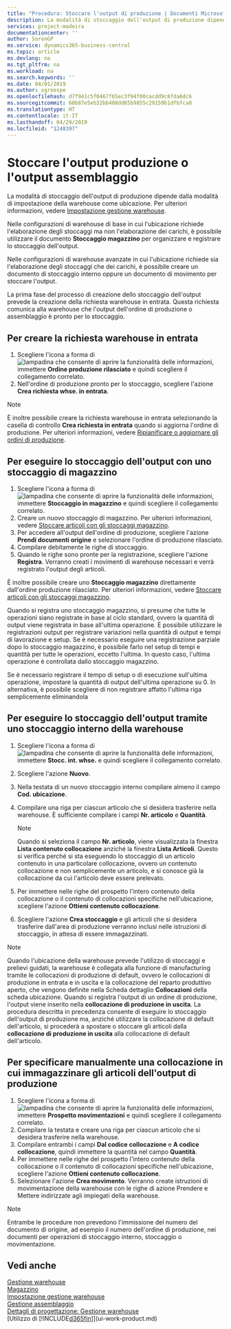 ```yaml
---
title: "Procedura: Stoccare l'output di produzione | Documenti Microsoft"
description: La modalità di stoccaggio dell'output di produzione dipende dalla modalità di impostazione della warehouse come ubicazione.
services: project-madeira
documentationcenter: ''
author: SorenGP
ms.service: dynamics365-business-central
ms.topic: article
ms.devlang: na
ms.tgt_pltfrm: na
ms.workload: na
ms.search.keywords: ''
ms.date: 04/01/2019
ms.author: sgroespe
ms.openlocfilehash: d7f941c5f0467f65ec3f94f00cacdd9c8fda6dc6
ms.sourcegitcommit: 60b87e5eb32bb408dd65b9855c29159b1dfbfca8
ms.translationtype: HT
ms.contentlocale: it-IT
ms.lasthandoff: 04/29/2019
ms.locfileid: "1248397"
---
```

# <a name="put-away-production-or-assembly-output"></a>Stoccare l'output produzione o l'output assemblaggio
La modalità di stoccaggio dell'output di produzione dipende dalla modalità di impostazione della warehouse come ubicazione. Per ulteriori informazioni, vedere [Impostazione gestione warehouse](warehouse-setup-warehouse.md).  

Nelle configurazioni di warehouse di base in cui l'ubicazione richiede l'elaborazione degli stoccaggi ma non l'elaborazione dei carichi, è possibile utilizzare il documento **Stoccaggio magazzino** per organizzare e registrare lo stoccaggio dell'output.  

Nelle configurazioni di warehouse avanzate in cui l'ubicazione richiede sia l'elaborazione degli stoccaggi che dei carichi, è possibile creare un documento di stoccaggio interno oppure un documento di movimento per stoccare l'output.  

La prima fase del processo di creazione dello stoccaggio dell'output prevede la creazione della richiesta warehouse in entrata. Questa richiesta comunica alla warehouse che l'output dell'ordine di produzione o assemblaggio è pronto per lo stoccaggio.

## <a name="to-create-the-inbound-warehouse-request"></a>Per creare la richiesta warehouse in entrata  
1.  Scegliere l'icona a forma di ![lampadina che consente di aprire la funzionalità delle informazioni](media/ui-search/search_small.png "Informazioni sull'operazione che si desidera eseguire"), immettere **Ordine produzione rilasciato** e quindi scegliere il collegamento correlato.  
2.  Nell'ordine di produzione pronto per lo stoccaggio, scegliere l'azione **Crea richiesta whse. in entrata**.  

> [!NOTE]  
>  È inoltre possibile creare la richiesta warehouse in entrata selezionando la casella di controllo **Crea richiesta in entrata** quando si aggiorna l'ordine di produzione. Per ulteriori informazioni, vedere [Ripianificare o aggiornare gli ordini di produzione](production-how-to-replan-refresh-production-orders.md).  

## <a name="to-put-output-away-with-an-inventory-put-away"></a>Per eseguire lo stoccaggio dell'output con uno stoccaggio di magazzino  
1.  Scegliere l'icona a forma di ![lampadina che consente di aprire la funzionalità delle informazioni](media/ui-search/search_small.png "Informazioni sull'operazione che si desidera eseguire"), immettere **Stoccaggio in magazzino** e quindi scegliere il collegamento correlato.  
2.  Creare un nuovo stoccaggio di magazzino. Per ulteriori informazioni, vedere [Stoccare articoli con gli stoccaggi magazzino](warehouse-how-to-put-items-away-with-inventory-put-aways.md).
3.  Per accedere all'output dell'ordine di produzione, scegliere l'azione **Prendi documenti origine** e selezionare l'ordine di produzione rilasciato.  
4.  Compilare debitamente le righe di stoccaggio.
5.  Quando le righe sono pronte per la registrazione, scegliere l'azione **Registra**. Verranno creati i movimenti di warehouse necessari e verrà registrato l'output degli articoli.  

È inoltre possibile creare uno **Stoccaggio magazzino** direttamente dall'ordine produzione rilasciato. Per ulteriori informazioni, vedere [Stoccare articoli con gli stoccaggi magazzino](warehouse-how-to-put-items-away-with-inventory-put-aways.md).  

Quando si registra uno stoccaggio magazzino, si presume che tutte le operazioni siano registrate in base al ciclo standard, ovvero la quantità di output viene registrata in base all'ultima operazione. È possibile utilizzare le registrazioni output per registrare variazioni nella quantità di output e tempi di lavorazione e setup. Se è necessario eseguire una registrazione parziale dopo lo stoccaggio magazzino, è possibile farlo nel setup di tempi e quantità per tutte le operazioni, eccetto l'ultima. In questo caso, l'ultima operazione è controllata dallo stoccaggio magazzino.  

Se è necessario registrare il tempo di setup o di esecuzione sull'ultima operazione, impostare la quantità di output dell'ultima operazione su 0. In alternativa, è possibile scegliere di non registrare affatto l'ultima riga semplicemente eliminandola  

## <a name="to-put-output-away-with-a-warehouse-internal-put-away"></a>Per eseguire lo stoccaggio dell'output tramite uno stoccaggio interno della warehouse
1.  Scegliere l'icona a forma di ![lampadina che consente di aprire la funzionalità delle informazioni](media/ui-search/search_small.png "Informazioni sull'operazione che si desidera eseguire"), immettere **Stocc. int. whse.** e quindi scegliere il collegamento correlato.  
2. Scegliere l'azione **Nuovo**.
3. Nella testata di un nuovo stoccaggio interno compilare almeno il campo **Cod. ubicazione**.  
4. Compilare una riga per ciascun articolo che si desidera trasferire nella warehouse. È sufficiente compilare i campi **Nr. articolo** e **Quantità**.  

    > [!NOTE]  
    >  Quando si seleziona il campo **Nr. articolo**, viene visualizzata la finestra **Lista contenuto collocazione** anziché la finestra **Lista Articoli**. Questo si verifica perché si sta eseguendo lo stoccaggio di un articolo contenuto in una particolare collocazione, ovvero un contenuto collocazione e non semplicemente un articolo, e si conosce già la collocazione da cui l'articolo deve essere prelevato.  

4.  Per immettere nelle righe del prospetto l'intero contenuto della collocazione o il contenuto di collocazioni specifiche nell'ubicazione, scegliere l'azione **Ottieni contenuto collocazione**.  
5.  Scegliere l'azione **Crea stoccaggio** e gli articoli che si desidera trasferire dall'area di produzione verranno inclusi nelle istruzioni di stoccaggio, in attesa di essere immagazzinati.  

> [!NOTE]  
>  Quando l'ubicazione della warehouse prevede l'utilizzo di stoccaggi e prelievi guidati, la warehouse è collegata alla funzione di manufacturing tramite le collocazioni di produzione di default, ovvero le collocazioni di produzione in entrata e in uscita e la collocazione del reparto produttivo aperto, che vengono definite nella Scheda dettaglio **Collocazioni** della scheda ubicazione. Quando si registra l'output di un ordine di produzione, l'output viene inserito nella **collocazione di produzione in uscita**. La procedura descritta in precedenza consente di eseguire lo stoccaggio dell'output di produzione ma, anziché utilizzare la collocazione di default dell'articolo, si procederà a spostare o stoccare gli articoli dalla **collocazione di produzione in uscita** alla collocazione di default dell'articolo.  

## <a name="to-manually-specify-a-bin-to-store-items-from-production-output"></a>Per specificare manualmente una collocazione in cui immagazzinare gli articoli dell'output di produzione  
1.  Scegliere l'icona a forma di ![lampadina che consente di aprire la funzionalità delle informazioni](media/ui-search/search_small.png "Informazioni sull'operazione che si desidera eseguire"), immettere **Prospetto movimentazioni** e quindi scegliere il collegamento correlato.  
2.  Compilare la testata e creare una riga per ciascun articolo che si desidera trasferire nella warehouse.  
3.  Compilare entrambi i campi **Dal codice collocazione** e **A codice collocazione**, quindi immettere la quantità nel campo **Quantità**.  
4.  Per immettere nelle righe del prospetto l'intero contenuto della collocazione o il contenuto di collocazioni specifiche nell'ubicazione, scegliere l'azione **Ottieni contenuto collocazione**.  
5. Selezionare l'azione **Crea movimento**. Verranno create istruzioni di movimentazione della warehouse con le righe di azione Prendere e Mettere indirizzate agli impiegati della warehouse.  

> [!NOTE]  
>  Entrambe le procedure non prevedono l'immissione del numero del documento di origine, ad esempio il numero dell'ordine di produzione, nei documenti per operazioni di stoccaggio interno, stoccaggio o movimentazione.  

## <a name="see-also"></a>Vedi anche  
[Gestione warehouse](warehouse-manage-warehouse.md)  
[Magazzino](inventory-manage-inventory.md)  
[Impostazione gestione warehouse](warehouse-setup-warehouse.md)     
[Gestione assemblaggio](assembly-assemble-items.md)    
[Dettagli di progettazione: Gestione warehouse](design-details-warehouse-management.md)  
[Utilizzo di [!INCLUDE[d365fin](includes/d365fin_md.md)]](ui-work-product.md)
